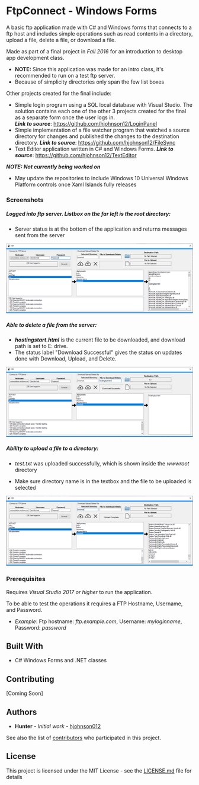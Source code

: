 # FtpConnect - Windows Forms

A basic ftp application made with C# and Windows forms that connects to a ftp host and includes simple operations such as read contents 
in a directory, upload a file, delete a file, or download a file. 

Made as part of a final project in *Fall 2016* for an introduction to desktop app development class. 

  * **NOTE:** Since this application was made for an intro class, it's recommended to run on a test ftp server.
  * Because of simplicity directories only span the few list boxes
  
Other projects created for the final include:

* Simple login program using a SQL local database with Visual Studio. The solution contains each one of the other 3 projects created for the final as a separate form once the user logs in.  
***Link to source***: https://github.com/hjohnson12/LoginPanel 
* Simple implementation of a file watcher program that watched a source directory for changes and published the 
changes to the destination directory. 
***Link to source***: https://github.com/hjohnson12/FileSync
* Text Editor application written in C# and Windows Forms. 
***Link to source***: https://github.com/hjohnson12/TextEditor 

 ***NOTE: Not currently being worked on***
   * May update the repositories to include Windows 10 Universal Windows Platform controls once Xaml Islands fully releases

### Screenshots

##### Logged into ftp server. Listbox on the far left is the root directory:

* Server status is at the bottom of the application and returns messages sent from the server

![Image of Program](README_Images/AppEx1.png)

##### Able to delete a file from the server:

* ***hostingstart.html*** is the current file to be downloaded, and download path is set to E: drive.
* The status label "Download Successful" gives the status on updates done with Download, Upload, and Delete.

![Image of Program](README_Images/AppEx2.png)

##### Ability to upload a file to a directory:

* *test.txt* was uploaded successfully, which is shown inside the *wwwroot* directory

* Make sure directory name is in the textbox and the file to be uploaded is selected

![Image of Program](README_Images/AppEx3.png)

### Prerequisites

Requires *Visual Studio 2017 or higher* to run the application.

To be able to test the operations it requires a FTP Hostname, Username, and Password. 

  * *Example*: Ftp hostname: *ftp.example.com*, Username: *myloginname*, Password: *password*

## Built With

* C# Windows Forms and .NET classes

## Contributing

[Coming Soon]

## Authors

* **Hunter** - *Initial work* - [hjohnson012](https://github.com/hjohnson012)

See also the list of [contributors](https://github.com/hjohnson12/KanbanBoardUWP/graphs/contributors) who participated in this project.

## License

This project is licensed under the MIT License - see the [LICENSE.md](LICENSE.md) file for details
